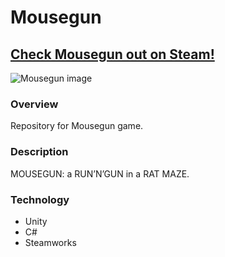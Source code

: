 # Mousegun
## [Check Mousegun out on Steam!](https://store.steampowered.com/app/1136100/Mousegun/)
![Mousegun image](https://steamcdn-a.akamaihd.net/steam/apps/1136100/header.jpg?t=1571168296)  

### Overview

Repository for Mousegun game.  

### Description
MOUSEGUN: a RUN’N’GUN in a RAT MAZE.

### Technology
* Unity
* C#
* Steamworks
